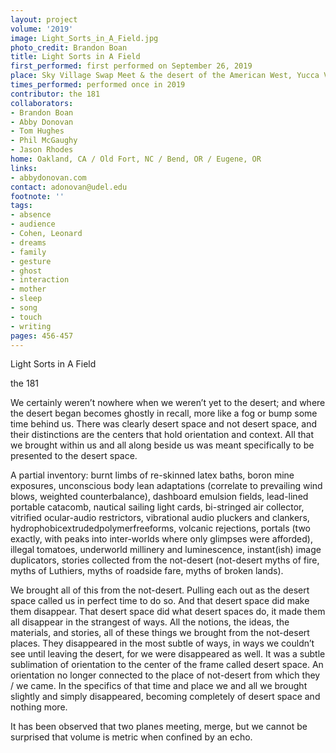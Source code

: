 ```yaml
---
layout: project
volume: '2019'
image: Light_Sorts_in_A_Field.jpg
photo_credit: Brandon Boan
title: Light Sorts in A Field
first_performed: first performed on September 26, 2019
place: Sky Village Swap Meet & the desert of the American West, Yucca Valley, CA
times_performed: performed once in 2019
contributor: the 181
collaborators:
- Brandon Boan
- Abby Donovan
- Tom Hughes
- Phil McGaughy
- Jason Rhodes
home: Oakland, CA / Old Fort, NC / Bend, OR / Eugene, OR
links:
- abbydonovan.com
contact: adonovan@udel.edu
footnote: ''
tags:
- absence
- audience
- Cohen, Leonard
- dreams
- family
- gesture
- ghost
- interaction
- mother
- sleep
- song
- touch
- writing
pages: 456-457
---
```



Light Sorts in A Field

the 181

We certainly weren’t nowhere when we weren’t yet to the desert; and where the desert began becomes ghostly in recall, more like a fog or bump some time behind us. There was clearly desert space and not desert space, and their distinctions are the centers that hold orientation and context. All that we brought within us and all along beside us was meant specifically to be presented to the desert space.

A partial inventory: burnt limbs of re-skinned latex baths, boron mine exposures, unconscious body lean adaptations (correlate to prevailing wind blows, weighted counterbalance), dashboard emulsion fields, lead-lined portable catacomb, nautical sailing light cards, bi-stringed air collector, vitrified ocular-audio restrictors, vibrational audio pluckers and clankers, hydrophobicextrudedpolymerfreeforms, volcanic rejections, portals (two exactly, with peaks into inter-worlds where only glimpses were afforded), illegal tomatoes, underworld millinery and luminescence, instant(ish) image duplicators, stories collected from the not-desert (not-desert myths of fire, myths of Luthiers, myths of roadside fare, myths of broken lands).

We brought all of this from the not-desert. Pulling each out as the desert space called us in perfect time to do so. And that desert space did make them disappear. That desert space did what desert spaces do, it made them all disappear in the strangest of ways. All the notions, the ideas, the materials, and stories, all of these things we brought from the not-desert places. They disappeared in the most subtle of ways, in ways we couldn’t see until leaving the desert, for we were disappeared as well. It was a subtle sublimation of orientation to the center of the frame called desert space. An orientation no longer connected to the place of not-desert from which they / we came. In the specifics of that time and place we and all we brought slightly and simply disappeared, becoming completely of desert space and nothing more.

It has been observed that two planes meeting, merge, but we cannot be surprised that volume is metric when confined by an echo.
